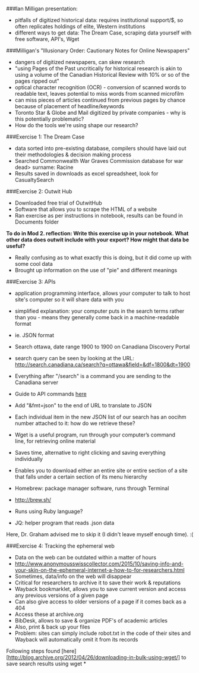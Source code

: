 ###Ian Milligan presentation:

* pitfalls of digitized historical data: requires institutional support/$, so often replicates holdings of elite, Western institutions
* different ways to get data: The Dream Case, scraping data yourself with free software, API's, Wget

###Milligan's "Illusionary Order: Cautionary Notes for Online Newspapers"

* dangers of digitized newspapers, can skew research
* "using Pages of the Past uncritically for historical research is akin to using a volume of the Canadian Historical Review with 10% or so of the pages ripped out"
* optical character recognition (OCR) - conversion of scanned words to readable text, leaves potential to miss words from scanned microfilm
* can miss pieces of articles continued from previous pages by chance because of placement of headline/keywords
* Toronto Star & Globe and Mail digitized by private companies - why is this potentially problematic?
* How do the tools we're using shape our research?

###Exercise 1: The Dream Case

* data sorted into pre-existing database, compilers should have laid out their methodologies & decision making process
* Searched Commonwealth War Graves Commission database for war dead> surname: Racine
* Results saved in downloads as excel spreadsheet, look for CasualtySearch

###Exercise 2: Outwit Hub

* Downloaded free trial of OutwitHub
* Software that allows you to scrape the HTML of a website
* Ran exercise as per instructions in notebook, results can be found in Documents folder

**To do in Mod 2. reflection: Write this exercise up in your notebook. What other data does outwit include with your export? How might that data be useful?**
* Really confusing as to what exactly this is doing, but it did come up with some cool data
* Brought up information on the use of "pie" and different meanings


###Exercise 3: APIs

* application programming interface, allows your computer to talk to host site's computer so it will share data with you
* simplified explanation: your computer puts in the search terms rather than you - means they generally come back in a machine-readable format 
* ie. JSON format
* Search ottawa, date range 1900 to 1900 on Canadiana Discovery Portal
* search query can be seen by looking at the URL: http://search.canadiana.ca/search?q=ottawa&field=&df=1800&dt=1900
* Everything after "/search" is a command you are sending to the Canadiana server
* Guide to API commands [here](http://search.canadiana.ca/support/api)
* Add "&fmt=json" to the end of URL to translate to JSON
* Each individual item in the new JSON list of our search has an oocihm number attached to it: how do we retrieve these?

* Wget is a useful program, run through your computer’s command line, for retrieving online material
* Saves time, alternative to right clicking and saving everything individually
* Enables you to download either an entire site or entire section of a site that falls under a certain section of its menu hierarchy
* Homebrew: package manager software, runs through Terminal
* http://brew.sh/
* Runs using Ruby language?
* JQ: helper program that reads .json data

Here, Dr. Graham advised me to skip it (I didn't leave myself enough time). :(

###Exercise 4: Tracking the ephemeral web

* Data on the web can be outdated within a matter of hours
* http://www.anonymousswisscollector.com/2015/10/saving-info-and-your-skin-on-the-ephemeral-internet-a-how-to-for-researchers.html
* Sometimes, data/info on the web will disappear
* Critical for researchers to archive it to save their work & reputations
* Wayback bookmarklet, allows you to save current version and access any previous versions of a given page
* Can also give access to older versions of a page if it comes back as a 404
* Access these at archive.org
* BibDesk, allows to save & organize PDF's of academic articles
* Also, print & back up your files
* Problem: sites can simply include robot.txt in the code of their sites and Wayback will automatically omit it from its records

Following steps found [here][http://blog.archive.org/2012/04/26/downloading-in-bulk-using-wget/] to save search results using wget
* 
 